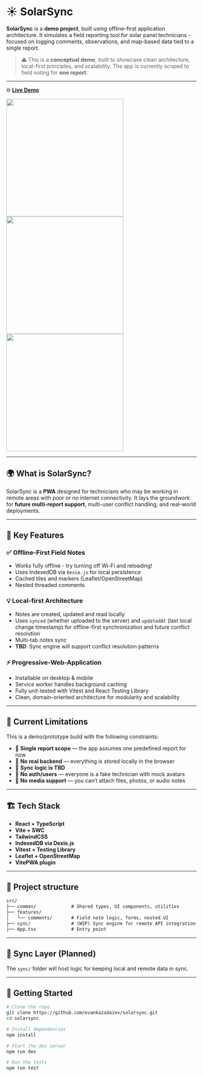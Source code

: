 # ☀️ SolarSync

**SolarSync** is a **demo project**, built using offline-first application architecture. It simulates a field reporting tool for solar panel technicians - focused on logging comments, observations, and map-based data tied to a single report.

> ⚠️ This is a **conceptual demo**, built to showcase clean architecture, local-first principles, and scalability. The app is currently scoped to field noting for **one report**.

---
🌐 **[Live Demo](https://solarsync-ee16d33ed3e6.herokuapp.com/)**

<div align="left">
  <img src="https://github.com/user-attachments/assets/9f8439e3-4e9a-45fe-b273-1ffe04fc8a7a" height="310" />
  <img src="https://github.com/user-attachments/assets/4ac8c4f0-0139-40f2-a793-e6bda67a2b46" height="310" />
  <img src="https://github.com/user-attachments/assets/f5cb12f6-864d-4e14-815d-79db5de32187" height="310" />
</div>

---

## 🌍 What is SolarSync?

SolarSync is a **PWA** designed for technicians who may be working in remote areas with poor or no internet connectivity.
It lays the groundwork for **future multi-report support**, multi-user conflict handling, and real-world deployments.

---

## 🔧 Key Features

### ✅ Offline-First Field Notes
- Works fully offline - try turning off Wi-Fi and reloading!
- Uses IndexedDB via `Dexie.js` for local persistence
- Cached tiles and markers (Leaflet/OpenStreetMap)
- Nested threaded comments

### 💡 Local-first Architecture
- Notes are created, updated and read locally
- Uses `synced` (whether uploaded to the server) and `updatedAt` (last local change timestamp) for offline-first synchronization and future conflict resolution
- Multi-tab notes sync
- **TBD**: Sync engine will support conflict resolution patterns

### ⚡ Progressive-Web-Application
- Installable on desktop & mobile
- Service worker handles background caching
- Fully unit-tested with Vitest and React Testing Library
- Clean, domain-oriented architecture for modularity and scalability
  
---

## 🚧 Current Limitations

This is a demo/prototype build with the following constraints:

- 📝 **Single report scope** — the app assumes one predefined report for now
- 🚫 **No real backend** — everything is stored locally in the browser
- 🔄 **Sync logic is TBD**
- 🔐 **No auth/users** — everyone is a fake technician with mock avatars
- 🧷 **No media support** — you can’t attach files, photos, or audio notes

---

## 🏗️ Tech Stack

- **React + TypeScript**
- **Vite + SWC**
- **TailwindCSS**
- **IndexedDB via Dexie.js**
- **Vitest + Testing Library**
- **Leaflet + OpenStreetMap**
- **VitePWA plugin**

---

## 📁 Project structure
```markdown
src/
├── common/             # Shared types, UI components, utilities
├── features/
│   └── comments/       # Field note logic, forms, nested UI
├── sync/               # (WIP) Sync engine for remote API integration
├── App.tsx             # Entry point
```

---

## 🔁 Sync Layer (Planned)

The `sync/` folder will host logic for keeping local and remote data in sync.

---

## 🚀 Getting Started

```bash
# Clone the repo
git clone https://github.com/evankazadaiev/solarsync.git
cd solarsync

# Install dependencies
npm install

# Start the dev server
npm run dev

# Run the tests
npm run test
